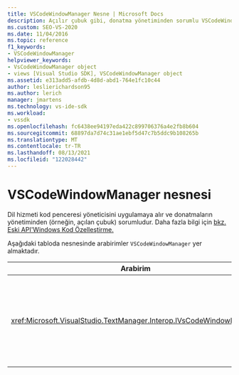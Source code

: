 ```yaml
---
title: VSCodeWindowManager Nesne | Microsoft Docs
description: Açılır çubuk gibi, donatma yönetiminden sorumlu VSCodeWindowManager nesnesi hakkında bilgi edinebilirsiniz.
ms.custom: SEO-VS-2020
ms.date: 11/04/2016
ms.topic: reference
f1_keywords:
- VSCodeWindowManager
helpviewer_keywords:
- VsCodeWindowManager object
- views [Visual Studio SDK], VSCodeWindowManager object
ms.assetid: e313add5-afdb-4d8d-abd1-764e1fc10c44
author: leslierichardson95
ms.author: lerich
manager: jmartens
ms.technology: vs-ide-sdk
ms.workload:
- vssdk
ms.openlocfilehash: fc6438ee94197eda422c899706376a4e2fb8b604
ms.sourcegitcommit: 68897da7d74c31ae1ebf5d47c7b5ddc9b108265b
ms.translationtype: MT
ms.contentlocale: tr-TR
ms.lasthandoff: 08/13/2021
ms.locfileid: "122028442"
---
```

# <a name="vscodewindowmanager-object"></a>VSCodeWindowManager nesnesi

Dil hizmeti kod penceresi yöneticisini uygulamaya alır ve donatmaların yönetiminden (örneğin, açılan çubuk) sorumludur. Daha fazla bilgi için [bkz. Eski API'Windows Kod Özelleştirme.](/previous-versions/visualstudio/visual-studio-2015/extensibility/customizing-code-windows-by-using-the-legacy-api?preserve-view=true&view=vs-2015)

Aşağıdaki tabloda nesnesinde arabirimler `VSCodeWindowManager` yer almaktadır.

|Arabirim|Açıklama|
|---------------|-----------------|
|<xref:Microsoft.VisualStudio.TextManager.Interop.IVsCodeWindowManager>|Bir kod penceresine eklenen veya kod penceresinden kaldırılan donatmalara (açılan çubuklar gibi) izin verir.|